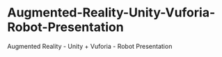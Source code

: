 # Augmented-Reality-Unity-Vuforia-Robot-Presentation
Augmented Reality - Unity + Vuforia - Robot Presentation
